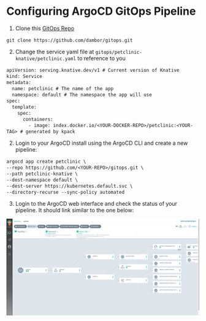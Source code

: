 # Configuring ArgoCD GitOps Pipeline

1. Clone this [GitOps Repo](https://github.com/dambor/gitops.git)

```
git clone https://github.com/dambor/gitops.git
```

2. Change the service yaml file at `gitops/petclinic-knative/petclinic.yaml` to reference to you 

```
apiVersion: serving.knative.dev/v1 # Current version of Knative
kind: Service
metadata:
  name: petclinic # The name of the app
  namespace: default # The namespace the app will use
spec:
  template:
    spec:
      containers:
        - image: index.docker.io/<YOUR-DOCKER-REPO>/petclinic:<YOUR-TAG> # generated by kpack
```

2. Login to your ArgoCD install using the ArgoCD CLI and create a new pipeline:

```
argocd app create petclinic \
--repo https://github.com/<YOUR-REPO>/gitops.git \
--path petclinic-knative \
--dest-namespace default \
--dest-server https://kubernetes.default.svc \
--directory-recurse --sync-policy automated
```

3. Login to the ArgoCD web interface and check the status of your pipeline. It should link similar to the one below:

![argocd-pipe](https://github.com/dambor/devplatform/blob/master/png/argocd-pipeline.png)